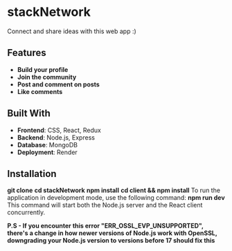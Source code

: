 # stackNetwork

Connect and share ideas with this web app :)
## Features

- **Build your profile**
- **Join the community**
- **Post and comment on posts**
- **Like comments**

## Built With

- **Frontend**: CSS, React, Redux
- **Backend**: Node.js, Express
- **Database**: MongoDB
- **Deployment**: Render

## Installation
**git clone**
**cd stackNetwork**
**npm install**
**cd client && npm install**
To run the application in development mode, use the following command:
**npm run dev**
This command will start both the Node.js server and the React client concurrently.


**P.S - If you encounter this error "ERR_OSSL_EVP_UNSUPPORTED", there's a change in how newer versions of Node.js work with OpenSSL, downgrading your Node.js version to versions before 17 should fix this**